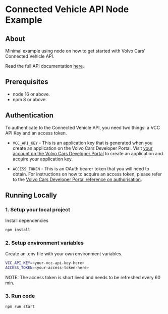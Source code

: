 # Connected Vehicle API Node Example

## About

Minimal example using node on how to get started with Volvo Cars’ Connected Vehicle API.

Read the full API documentation [here](https://developer.volvocars.com/apis/connected-vehicle/details/).

## Prerequisites

- node 16 or above.
- npm 8 or above.

## Authentication

To authenticate to the Connected Vehicle API, you need two things: a VCC API Key and an access token.

- `VCC_API_KEY` - This is an application key that is generated when you create an application on the Volvo Cars Developer Portal. Visit [your account on the Volvo Cars Developer Portal](https://developer.volvocars.com/account/) to create an application and acquire your application key.

- `ACCESS_TOKEN` - This is an OAuth bearer token that you will need to obtain. For instructions on how to acquire an access token, please refer to the [Volvo Cars Developer Portal reference on authorisation](https://developer.volvocars.com/apis/docs/authorisation/).

## Running Locally

### 1. Setup your local project

Install dependencies

```zsh
npm install
```

### 2. Setup environment variables

Create an .env file with your own environment variables.

```zsh
VCC_API_KEY=<your-vcc-api-key-here>
ACCESS_TOKEN=<your-access-token-here>
```

NOTE: The access token is short lived and needs to be refreshed every 60 min.

### 3. Run code

```zsh
npm run start
```
